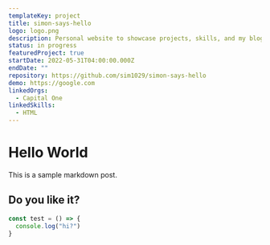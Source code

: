 ```yaml
---
templateKey: project
title: simon-says-hello
logo: logo.png
description: Personal website to showcase projects, skills, and my blog!
status: in progress
featuredProject: true
startDate: 2022-05-31T04:00:00.000Z
endDate: ""
repository: https://github.com/sim1029/simon-says-hello
demo: https://google.com
linkedOrgs:
  - Capital One
linkedSkills:
  - HTML
---
```

# Hello World

  This is a sample markdown post. 

  ## Do you like it?

  ```javascript
  const test = () => {
    console.log("hi?")
  }
  ```
